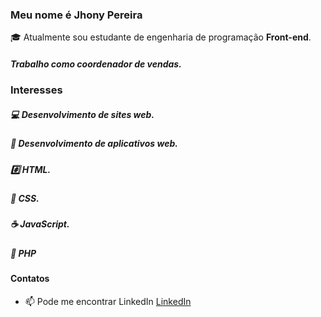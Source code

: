 ### Meu nome é **Jhony Pereira**
:mortar_board: Atualmente sou estudante de engenharia de programação **Front-end**.
##### Trabalho como coordenador de vendas.

### Interesses
##### :computer: Desenvolvimento de sites web.
##### :iphone: Desenvolvimento de aplicativos web.
##### :hash: HTML.
##### :nail_care: CSS.
##### :coffee: JavaScript.
##### :elephant: PHP

#### Contatos
- 📫 Pode me encontrar LinkedIn [LinkedIn](https://www.linkedin.com/in/jhonypereiraduarte/)

